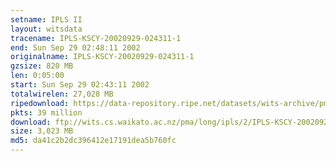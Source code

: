 ```yaml
---
setname: IPLS II
layout: witsdata
tracename: IPLS-KSCY-20020929-024311-1
end: Sun Sep 29 02:48:11 2002
originalname: IPLS-KSCY-20020929-024311-1
gzsize: 820 MB
len: 0:05:00
start: Sun Sep 29 02:43:11 2002
totalwirelen: 27,028 MB
ripedownload: https://data-repository.ripe.net/datasets/wits-archive/pma/long/ipls/2/IPLS-KSCY-20020929-024311-1.gz
pkts: 39 million
download: ftp://wits.cs.waikato.ac.nz/pma/long/ipls/2/IPLS-KSCY-20020929-024311-1.gz
size: 3,023 MB
md5: da41c2b2dc396412e17191dea5b760fc
---
```

